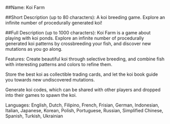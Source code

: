 ##Name:
Koi Farm

##Short Description (up to 80 characters):
A koi breeding game. Explore an infinite number of procedurally generated koi!


##Full Description (up to 1000 characters):
Koi Farm is a game about playing with koi ponds. Explore an infinite number of procedurally generated koi patterns by crossbreeding your fish, and discover new mutations as you go along.

Features:
Create beautiful koi through selective breeding, and combine fish with interesting patterns and colors to refine them.

Store the best koi as collectible trading cards, and let the koi book guide you towards new undiscovered mutations.

Generate koi codes, which can be shared with other players and dropped into their games to spawn the koi.


Languages:
English, Dutch, Filipino, French, Frisian, German, Indonesian, Italian, Japanese, Korean, Polish, Portuguese, Russian, Simplified Chinese, Spanish, Turkish, Ukrainian
